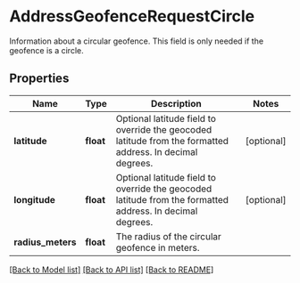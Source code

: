 # AddressGeofenceRequestCircle

Information about a circular geofence. This field is only needed if the geofence is a circle.
## Properties
Name | Type | Description | Notes
------------ | ------------- | ------------- | -------------
**latitude** | **float** | Optional latitude field to override the geocoded latitude from the formatted address. In decimal degrees. | [optional] 
**longitude** | **float** | Optional latitude field to override the geocoded latitude from the formatted address. In decimal degrees. | [optional] 
**radius_meters** | **float** | The radius of the circular geofence in meters. | 

[[Back to Model list]](../README.md#documentation-for-models) [[Back to API list]](../README.md#documentation-for-api-endpoints) [[Back to README]](../README.md)


